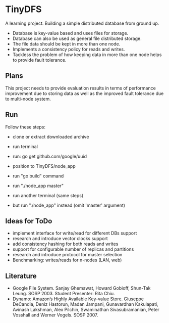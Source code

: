 TinyDFS
=======

A learning project.
Building a simple distributed database from ground up.

- Database is key-value based and uses files for storage.
- Database can also be used as general file distributed storage. 
- The file data should be kept in more than one node. 
- Implements a consistency policy for reads and writes. 
- Tackless the problem of how keeping data in more than one node helps to provide fault tolerance. 

## Plans

This project needs to provide evaluation results in terms of performance improvement due to storing data as well as the improved fault tolerance due to multi-node system.

## Run

Follow these steps:
- clone or extract downloaded archive
- run terminal
- run: go get github.com/google/uuid
- position to TinyDFS/node_app
- run "go build" command
- run "./node_app master"

- run another terminal (same steps)
- but run "./node_app" instead (omit 'master' argument)

## Ideas for ToDo

- implement interface for write/read for different DBs support
- research and introduce vector clocks support
- add consistency hashing for both reads and writes
- support for configurable number of replicas and partitions
- research and introduce protocol for master selection
- Benchmarking: writes/reads for n-nodes (LAN, web)

## Literature
- Google File System. Sanjay Ghemawat, Howard Gobioff, Shun-Tak Leung. SOSP 2003. Student Presenter: Rita Chiu.
- Dynamo: Amazon’s Highly Available Key-value Store. Giuseppe DeCandia, Deniz Hastorun, Madan Jampani, Gunavardhan Kakulapati, Avinash Lakshman, Alex Pilchin, Swaminathan Sivasubramanian, Peter Vosshall and Werner Vogels. SOSP 2007.

